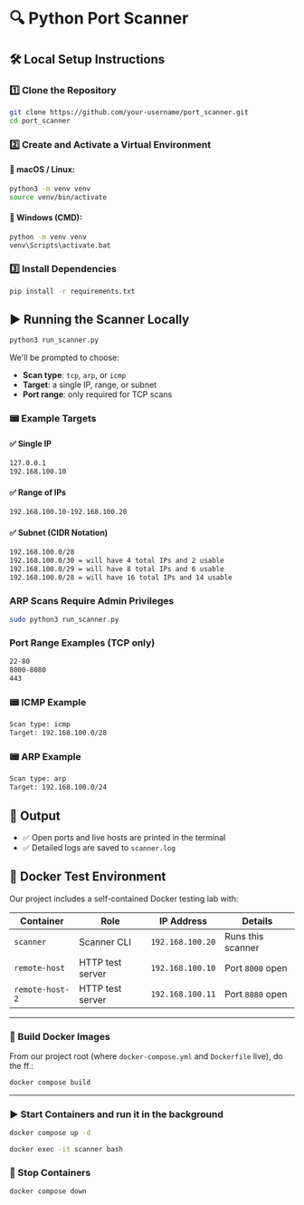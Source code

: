 # 🔍 Python Port Scanner

## 🛠️ Local Setup Instructions

### 1️⃣ Clone the Repository

```bash
git clone https://github.com/your-username/port_scanner.git
cd port_scanner
```


### 2️⃣ Create and Activate a Virtual Environment

#### 🔹 macOS / Linux:

```bash
python3 -m venv venv
source venv/bin/activate
```

#### 🔹 Windows (CMD):

```cmd
python -m venv venv
venv\Scripts\activate.bat
```



### 3️⃣ Install Dependencies

```bash
pip install -r requirements.txt
```



## ▶️ Running the Scanner Locally

```bash
python3 run_scanner.py
```

We'll be prompted to choose:

* **Scan type**: `tcp`, `arp`, or `icmp`
* **Target**: a single IP, range, or subnet
* **Port range**: only required for TCP scans



### 📟 Example Targets

#### ✅ Single IP

```bash
127.0.0.1
192.168.100.10
```

#### ✅ Range of IPs

```bash
192.168.100.10-192.168.100.20
```

#### ✅ Subnet (CIDR Notation)

```bash
192.168.100.0/28
192.168.100.0/30 = will have 4 total IPs and 2 usable
192.168.100.0/29 = will have 8 total IPs and 6 usable
192.168.100.0/28 = will have 16	total IPs and 14 usable
```


### ARP Scans Require Admin Privileges

```bash
sudo python3 run_scanner.py
```



### Port Range Examples (TCP only)

```bash
22-80
8000-8080
443
```



### 📟 ICMP Example

```bash
Scan type: icmp
Target: 192.168.100.0/28
```



### 📟 ARP Example

```bash
Scan type: arp
Target: 192.168.100.0/24
```


## 📄 Output

* ✅ Open ports and live hosts are printed in the terminal
* ✅ Detailed logs are saved to `scanner.log`



## 🐳 Docker Test Environment

Our project includes a self-contained Docker testing lab with:

| Container       | Role             | IP Address       | Details           |
| --------------- | ---------------- | ---------------- | ----------------- |
| `scanner`       | Scanner CLI      | `192.168.100.20` | Runs this scanner |
| `remote-host`   | HTTP test server | `192.168.100.10` | Port `8000` open  |
| `remote-host-2` | HTTP test server | `192.168.100.11` | Port `8080` open  |

---

### 🧱 Build Docker Images

From our project root (where `docker-compose.yml` and `Dockerfile` live), do the ff.:

```bash
docker compose build
```

---

### ▶️ Start Containers and run it in the background

```bash
docker compose up -d
```


```bash
docker exec -it scanner bash
```

### 🚫 Stop Containers

```bash
docker compose down
```
